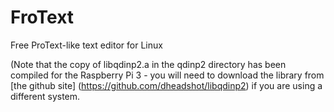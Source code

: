 # FroText
Free ProText-like text editor for Linux

(Note that the copy of libqdinp2.a in the qdinp2 directory has been compiled for the Raspberry Pi 3 - you will need to download the library from [the github site] (https://github.com/dheadshot/libqdinp2) if you are using a different system.